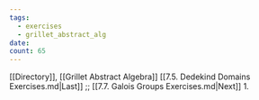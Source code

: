 ```yaml
---
tags:
  - exercises
  - grillet_abstract_alg
date:
count: 65
---
```

[[Directory]], [[Grillet Abstract Algebra]]
[[7.5. Dedekind Domains Exercises.md|Last]] ;; [[7.7. Galois Groups Exercises.md|Next]]
1. 